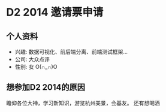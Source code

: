 # D2 2014 邀请票申请

## 个人资料

- 兴趣: 数据可视化、前后端分离、前端测试框架...
- 公司: 大众点评
- 性别: 女 O(∩_∩)O

## 想参加D2 2014的原因

瞻仰各位大神，学习新知识，游览杭州美景，会基友。
还有想喝酒
